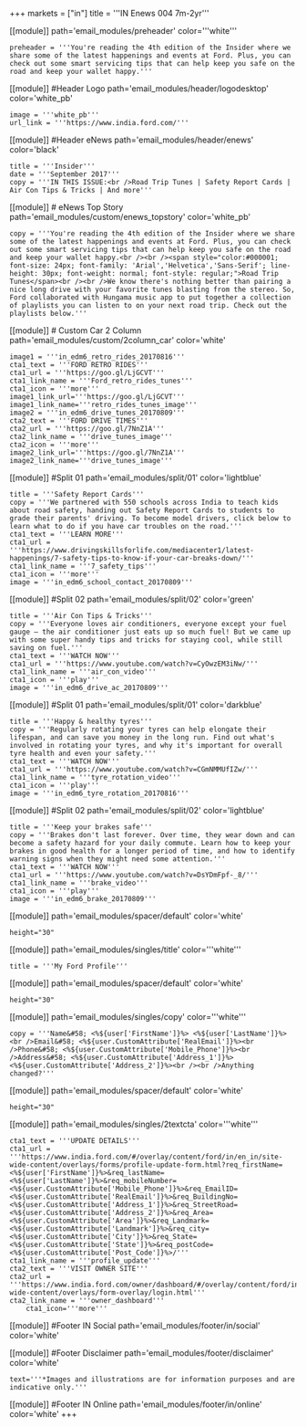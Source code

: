 +++
markets = ["in"]
title = '''IN Enews 004 7m-2yr'''

[[module]]
path='email_modules/preheader'
color='''white'''

	preheader = '''You're reading the 4th edition of the Insider where we share some of the latest happenings and events at Ford. Plus, you can check out some smart servicing tips that can help keep you safe on the road and keep your wallet happy.'''

[[module]] #Header Logo
path='email_modules/header/logodesktop'
color='white_pb'

	image = '''white_pb'''
	url_link = '''https://www.india.ford.com/'''

[[module]] #Header eNews
path='email_modules/header/enews'
color='black'

	title = '''Insider'''
	date = '''September 2017'''
	copy = '''IN THIS ISSUE:<br />Road Trip Tunes | Safety Report Cards | Air Con Tips & Tricks | And more'''

[[module]] # eNews Top Story
path='email_modules/custom/enews_topstory'
color='white_pb'

	copy = '''You're reading the 4th edition of the Insider where we share some of the latest happenings and events at Ford. Plus, you can check out some smart servicing tips that can help keep you safe on the road and keep your wallet happy.<br /><br /><span style="color:#000001; font-size: 24px; font-family: 'Arial','Helvetica','Sans-Serif'; line-height: 30px; font-weight: normal; font-style: regular;">Road Trip Tunes</span><br /><br />We know there's nothing better than pairing a nice long drive with your favorite tunes blasting from the stereo. So, Ford collaborated with Hungama music app to put together a collection of playlists you can listen to on your next road trip. Check out the playlists below.'''

[[module]] # Custom Car 2 Column
path='email_modules/custom/2column_car'
color='white'

	image1 = '''in_edm6_retro_rides_20170816'''
	cta1_text = '''FORD RETRO RIDES'''
	cta1_url = '''https://goo.gl/LjGCVT'''
	cta1_link_name = '''Ford_retro_rides_tunes'''
	cta1_icon = '''more'''
    image1_link_url='''https://goo.gl/LjGCVT'''
    image1_link_name='''retro_rides_tunes_image'''
	image2 = '''in_edm6_drive_tunes_20170809'''
	cta2_text = '''FORD DRIVE TIMES'''
	cta2_url = '''https://goo.gl/7NnZ1A'''
	cta2_link_name = '''drive_tunes_image'''
	cta2_icon = '''more'''
    image2_link_url='''https://goo.gl/7NnZ1A'''
    image2_link_name='''drive_tunes_image'''

[[module]] #Split 01
path='email_modules/split/01'
color='lightblue'

	title = '''Safety Report Cards'''
	copy = '''We partnered with 550 schools across India to teach kids about road safety, handing out Safety Report Cards to students to grade their parents' driving. To become model drivers, click below to learn what to do if you have car troubles on the road.'''
	cta1_text = '''LEARN MORE'''
	cta1_url = '''https://www.drivingskillsforlife.com/mediacenter1/latest-happenings/7-safety-tips-to-know-if-your-car-breaks-down/'''
	cta1_link_name = '''7_safety_tips'''
	cta1_icon = '''more'''
	image = '''in_edm6_school_contact_20170809'''
    
[[module]] #Split 02
path='email_modules/split/02'
color='green'

	title = '''Air Con Tips & Tricks'''
	copy = '''Everyone loves air conditioners, everyone except your fuel gauge – the air conditioner just eats up so much fuel! But we came up with some super handy tips and tricks for staying cool, while still saving on fuel.'''
	cta1_text = '''WATCH NOW'''
	cta1_url = '''https://www.youtube.com/watch?v=CyOwzEM3iNw/'''
	cta1_link_name = '''air_con_video'''
	cta1_icon = '''play'''
	image = '''in_edm6_drive_ac_20170809'''
    
[[module]] #Split 01
path='email_modules/split/01'
color='darkblue'

	title = '''Happy & healthy tyres'''
	copy = '''Regularly rotating your tyres can help elongate their lifespan, and can save you money in the long run. Find out what's involved in rotating your tyres, and why it's important for overall tyre health and even your safety.'''
	cta1_text = '''WATCH NOW'''
	cta1_url = '''https://www.youtube.com/watch?v=CGmNMMUfIZw/'''
	cta1_link_name = '''tyre_rotation_video'''
	cta1_icon = '''play'''
	image = '''in_edm6_tyre_rotation_20170816'''

[[module]] #Split 02
path='email_modules/split/02'
color='lightblue'

	title = '''Keep your brakes safe'''
	copy = '''Brakes don't last forever. Over time, they wear down and can become a safety hazard for your daily commute. Learn how to keep your brakes in good health for a longer period of time, and how to identify warning signs when they might need some attention.'''
	cta1_text = '''WATCH NOW'''
	cta1_url = '''https://www.youtube.com/watch?v=DsYDmFpf-_8/'''
	cta1_link_name = '''brake_video'''
	cta1_icon = '''play'''
	image = '''in_edm6_brake_20170809'''
    
[[module]]
path='email_modules/spacer/default'
color='white'

	height="30"

[[module]]
path='email_modules/singles/title'
color='''white'''

	title = '''My Ford Profile'''

[[module]]
path='email_modules/spacer/default'
color='white'

	height="30"

[[module]]
path='email_modules/singles/copy'
color='''white'''

	copy = '''Name&#58; <%${user['FirstName']}%> <%${user['LastName']}%><br />Email&#58; <%${user.CustomAttribute['RealEmail']}%><br />Phone&#58; <%${user.CustomAttribute['Mobile_Phone']}%><br />Address&#58; <%${user.CustomAttribute['Address_1']}%> <%${user.CustomAttribute['Address_2']}%><br /><br />Anything changed?'''

[[module]]
path='email_modules/spacer/default'
color='white'

	height="30"

[[module]]
path='email_modules/singles/2textcta'
color='''white'''

	cta1_text = '''UPDATE DETAILS'''
	cta1_url = '''https://www.india.ford.com/#/overlay/content/ford/in/en_in/site-wide-content/overlays/forms/profile-update-form.html?req_firstName=<%${user['FirstName']}%>&req_lastName=<%${user['LastName']}%>&req_mobileNumber=<%${user.CustomAttribute['Mobile_Phone']}%>&req_EmailID=<%${user.CustomAttribute['RealEmail']}%>&req_BuildingNo=<%${user.CustomAttribute['Address_1']}%>&req_StreetRoad=<%${user.CustomAttribute['Address_2']}%>&req_Area=<%${user.CustomAttribute['Area']}%>&req_Landmark=<%${user.CustomAttribute['Landmark']}%>&req_city=<%${user.CustomAttribute['City']}%>&req_State=<%${user.CustomAttribute['State']}%>&req_postCode=<%${user.CustomAttribute['Post_Code']}%>/'''
	cta1_link_name = '''profile_update'''
	cta2_text = '''VISIT OWNER SITE'''
	cta2_url = '''https://www.india.ford.com/owner/dashboard/#/overlay/content/ford/in/en_in/site-wide-content/overlays/form-overlay/login.html'''
	cta2_link_name = '''owner_dashboard'''
		cta1_icon='''more'''
    
[[module]] #Footer IN Social
path='email_modules/footer/in/social'
color='white'

[[module]] #Footer Disclaimer
path='email_modules/footer/disclaimer'
color='white'

	text='''*Images and illustrations are for information purposes and are indicative only.'''

[[module]] #Footer IN Online
path='email_modules/footer/in/online'
color='white'
+++